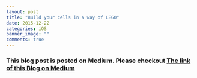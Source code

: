 ```yaml
---
layout: post
title: "Build your cells in a way of LEGO"
date: 2015-12-22
categories: iOS
banner_image: ""
comments: true
---
```



### This blog post is posted on Medium. Please checkout [The link of this Blog on Medium](https://medium.com/@victor_wang/build-your-cells-in-a-way-of-lego-fbf6a1133bb1#.mtw6pq6s0)
